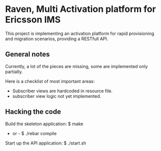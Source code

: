 Raven, Multi Activation platform for Ericsson IMS
=================================================

This project is implementing an activation platform for rapid provisioning
and migration scenarios, providing a RESTfull API.

General notes
-------------

Currently, a lot of the pieces are missing, some are implemented only partially.

Here is a checklist of most important areas:

* Subscriber views are hardcoded in resource file.
* subscriber view logic not yet implemented. 

Hacking the code
----------------

Build the skeleton application:
  $ make
  - or -
  $ ./rebar compile
    
Start up the API application:
  $ ./start.sh


    

